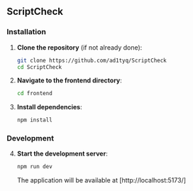 ## ScriptCheck

### Installation

1. **Clone the repository** (if not already done):
   ```bash
   git clone https://github.com/ad1tyq/ScriptCheck
   cd ScriptCheck
   ```

2. **Navigate to the frontend directory**:
   ```bash
   cd frontend
   ```

3. **Install dependencies**:
   ```bash
   npm install
   
   ```

### Development

4. **Start the development server**:
   ```bash
   npm run dev
   ```

   The application will be available at [http://localhost:5173/]
